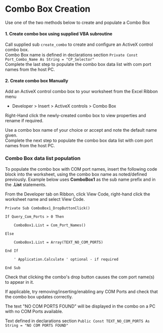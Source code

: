 # Combo Box Creation

Use one of the two methods below to create and populate a Combo Box

#### 1. Create combo box using supplied VBA subroutine  

Call supplied sub `create_combo` to create and configure an ActiveX control combo box.  
Combo Box name is defined in declarations section `Private Const Port_Combo_Name As String = "CP_Selector"`  
Complete the last step to populate the combo box data list with com port names from the host PC.


#### 2. Create combo box Manually

Add an ActiveX control combo box to your worksheet from the Excel Ribbon menu  
 * Developer > Insert > ActiveX controls > Combo Box

Right-Hand click the newly-created combo box to view properties and rename if required. 

Use a combo box name of your choice or accept and note the default name given.  
Complete the next step to populate the combo box data list with com port names from the host PC.


### Combo Box data list population 
To populate the combo box with COM port names, insert the following code block into
the worksheet, using the combo box name as noted/defined previously.  Example below
uses **ComboBox1** as the sub name prefix and in the **.List** statements. 

From the Developer tab on Ribbon, click View Code, right-hand click the worksheet name and select View Code.

```
Private Sub ComboBox1_DropButtonClick()

If Query_Com_Ports > 0 Then

    ComboBox1.List = Com_Port_Names()

Else

    ComboBox1.List = Array(TEXT_NO_COM_PORTS)

End If

    ' Application.Calculate ' optional - if required

End Sub
```

Check that clicking the combo's drop button causes the com port name(s) to appear in it.   

If applicable, try removing/inserting/enabling any COM Ports and check that the combo box updates correctly. 

The text "NO COM PORTS FOUND" will be displayed in the combo on a PC with no COM Ports available.  

Text defined in declarations section `Public Const TEXT_NO_COM_PORTS As String = "NO COM PORTS FOUND"`
